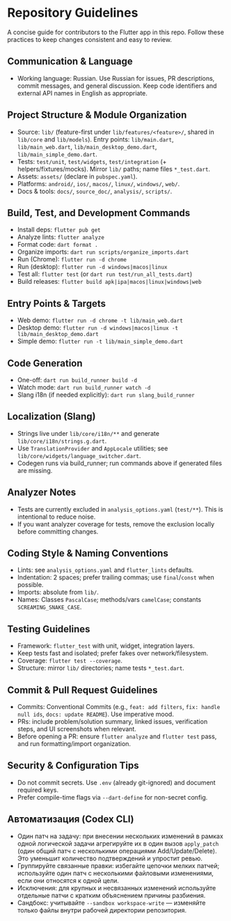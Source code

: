 # Repository Guidelines

A concise guide for contributors to the Flutter app in this repo. Follow these practices to keep changes consistent and easy to review.

## Communication & Language
- Working language: Russian. Use Russian for issues, PR descriptions, commit messages, and general discussion. Keep code identifiers and external API names in English as appropriate.

## Project Structure & Module Organization
- Source: `lib/` (feature-first under `lib/features/<feature>/`, shared in `lib/core` and `lib/models`). Entry points: `lib/main.dart`, `lib/main_web.dart`, `lib/main_desktop_demo.dart`, `lib/main_simple_demo.dart`.
- Tests: `test/unit`, `test/widgets`, `test/integration` (+ helpers/fixtures/mocks). Mirror `lib/` paths; name files `*_test.dart`.
- Assets: `assets/` (declare in `pubspec.yaml`).
- Platforms: `android/`, `ios/`, `macos/`, `linux/`, `windows/`, `web/`.
- Docs & tools: `docs/`, `source_doc/`, `analysis/`, `scripts/`.

## Build, Test, and Development Commands
- Install deps: `flutter pub get`
- Analyze lints: `flutter analyze`
- Format code: `dart format .`
- Organize imports: `dart run scripts/organize_imports.dart`
- Run (Chrome): `flutter run -d chrome`
- Run (desktop): `flutter run -d windows|macos|linux`
- Test all: `flutter test` (or `dart run test/run_all_tests.dart`)
- Build releases: `flutter build apk|ipa|macos|linux|windows|web`

## Entry Points & Targets
- Web demo: `flutter run -d chrome -t lib/main_web.dart`
- Desktop demo: `flutter run -d windows|macos|linux -t lib/main_desktop_demo.dart`
- Simple demo: `flutter run -t lib/main_simple_demo.dart`

## Code Generation
- One-off: `dart run build_runner build -d`
- Watch mode: `dart run build_runner watch -d`
- Slang i18n (if needed explicitly): `dart run slang_build_runner`

## Localization (Slang)
- Strings live under `lib/core/i18n/**` and generate `lib/core/i18n/strings.g.dart`.
- Use `TranslationProvider` and `AppLocale` utilities; see `lib/core/widgets/language_switcher.dart`.
- Codegen runs via build_runner; run commands above if generated files are missing.

## Analyzer Notes
- Tests are currently excluded in `analysis_options.yaml` (`test/**`). This is intentional to reduce noise.
- If you want analyzer coverage for tests, remove the exclusion locally before committing changes.

## Coding Style & Naming Conventions
- Lints: see `analysis_options.yaml` and `flutter_lints` defaults.
- Indentation: 2 spaces; prefer trailing commas; use `final`/`const` when possible.
- Imports: absolute from `lib/`.
- Names: Classes `PascalCase`; methods/vars `camelCase`; constants `SCREAMING_SNAKE_CASE`.

## Testing Guidelines
- Framework: `flutter_test` with unit, widget, integration layers.
- Keep tests fast and isolated; prefer fakes over network/filesystem.
- Coverage: `flutter test --coverage`.
- Structure: mirror `lib/` directories; name tests `*_test.dart`.

## Commit & Pull Request Guidelines
- Commits: Conventional Commits (e.g., `feat: add filters`, `fix: handle null ids`, `docs: update README`). Use imperative mood.
- PRs: include problem/solution summary, linked issues, verification steps, and UI screenshots when relevant.
- Before opening a PR: ensure `flutter analyze` and `flutter test` pass, and run formatting/import organization.

## Security & Configuration Tips
- Do not commit secrets. Use `.env` (already git-ignored) and document required keys.
- Prefer compile-time flags via `--dart-define` for non-secret config.

## Автоматизация (Codex CLI)
- Один патч на задачу: при внесении нескольких изменений в рамках одной логической задачи агрегируйте их в один вызов `apply_patch` (один общий патч с несколькими операциями Add/Update/Delete). Это уменьшит количество подтверждений и упростит ревью.
- Группируйте связанные правки: избегайте цепочки мелких патчей; используйте один патч с несколькими файловыми изменениями, если они относятся к одной цели.
- Исключения: для крупных и несвязанных изменений используйте отдельные патчи с кратким объяснением причины разбиения.
- Сандбокс: учитывайте `--sandbox workspace-write` — изменяйте только файлы внутри рабочей директории репозитория.

